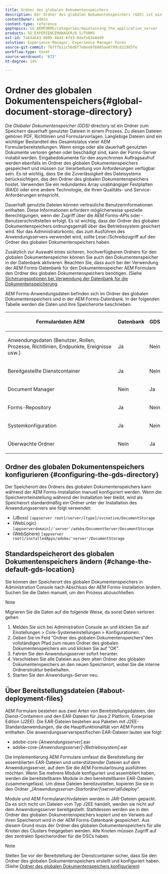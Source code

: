 ```yaml
---
title: Ordner des globalen Dokumentenspeichers
description: Der Ordner des globalen Dokumentenspeichers (GDS) ist ein Ordner zum Speichern dauerhaft genutzter Dateien in einem Prozess.
contentOwner: admin
content-type: reference
geptopics: SG_AEMFORMS/categories/maintaining_the_application_server
products: SG_EXPERIENCEMANAGER/6.5/FORMS
exl-id: 7a64a643-808b-4644-8fd3-0dafe83e8dd9
solution: Experience Manager, Experience Manager Forms
source-git-commit: 76fffb11c56dbf7ebee9f6805ae0799cd32985fe
workflow-type: tm+mt
source-wordcount: '672'
ht-degree: 14%

---
```


# Ordner des globalen Dokumentenspeichers{#global-document-storage-directory}

Die *Globaler Dokumentenspeicher (GDS)* directory ist ein Ordner zum Speichern dauerhaft genutzter Dateien in einem Prozess. Zu diesen Dateien gehören PDF, Richtlinien und Formularvorlagen. Langlebige Dateien sind ein wichtiger Bestandteil des Gesamtstatus vieler AEM Formularbereitstellungen. Wenn einige oder alle dauerhaft genutzten Dokumente verloren gehen oder beschädigt sind, kann der Forms-Server instabil werden. Eingabedokumente für den asynchronen Auftragsaufruf werden ebenfalls im Ordner des globalen Dokumentenspeichers gespeichert und müssen zur Verarbeitung von Anforderungen verfügbar sein. Es ist wichtig, dass Sie die Zuverlässigkeit des Dateisystems berücksichtigen, das den Ordner des globalen Dokumentenspeichers hostet. Verwenden Sie ein redundantes Array unabhängiger Festplatten (RAID) oder eine andere Technologie, die Ihren Qualitäts- und Service-Anforderungen entspricht.

Dauerhaft genutzte Dateien können vertrauliche Benutzerinformationen enthalten. Diese Informationen erfordern möglicherweise spezielle Berechtigungen, wenn der Zugriff über die AEM Forms-APIs oder -Benutzerschnittstellen erfolgt. Es ist wichtig, dass der Ordner des globalen Dokumentenspeichers ordnungsgemäß über das Betriebssystem gesichert wird. Nur das Administratorkonto, das zum Ausführen des Anwendungsservers verwendet wird, sollte Lese-/Schreibzugriff auf den Ordner des globalen Dokumentenspeichers haben.

Zusätzlich zur Auswahl eines sicheren, hochverfügbaren Ordners für den globalen Dokumentenspeicher können Sie auch den Dokumentenspeicher in der Datenbank aktivieren. Beachten Sie, dass auch bei der Verwendung der AEM Forms-Datenbank für den Dokumentenspeicher AEM Formulare den Ordner des globalen Dokumentenspeichers benötigen. (Siehe [Sicherungsoptionen bei Verwendung der Datenbank für die Dokumentenspeicherung](/help/forms/using/admin-help/files-back-recover.md#backup-options-when-database-is-used-for-document-storage).

AEM Forms-Anwendungsdaten befinden sich im Ordner des globalen Dokumentenspeichers und in der AEM Forms-Datenbank. In der folgenden Tabelle werden die Daten und ihre Speicherorte beschrieben.

<table>
 <thead>
  <tr>
   <th><p>Formulardaten AEM</p></th>
   <th><p>Datenbank</p></th>
   <th><p>GDS</p></th>
  </tr>
 </thead>
 <tbody>
  <tr>
   <td><p>Anwendungsdaten (Benutzer, Rollen, Prozesse, Richtlinien, Endpunkte, Ereignisse usw.)</p></td>
   <td><p>Ja</p></td>
   <td><p>Nein</p></td>
  </tr>
  <tr>
   <td><p>Bereitgestellte Dienstcontainer</p></td>
   <td><p>Ja</p></td>
   <td><p>Nein</p></td>
  </tr>
  <tr>
   <td><p>Document Manager </p></td>
   <td><p>Nein</p></td>
   <td><p>Ja</p></td>
  </tr>
  <tr>
   <td><p>Forms-Repository</p></td>
   <td><p>Ja</p></td>
   <td><p>Nein</p></td>
  </tr>
  <tr>
   <td><p>Systemkonfiguration</p></td>
   <td><p>Ja</p></td>
   <td><p>Nein</p></td>
  </tr>
  <tr>
   <td><p>Überwachte Ordner</p></td>
   <td><p>Nein</p></td>
   <td><p>Ja</p></td>
  </tr>
 </tbody>
</table>

## Ordner des globalen Dokumentenspeichers konfigurieren {#configuring-the-gds-directory}

Der Speicherort des Ordners des globalen Dokumentenspeichers kann während der AEM Forms-Installation manuell konfiguriert werden. Wenn die Speicherorteinstellung während der Installation leer bleibt, wird als Speicherort standardmäßig ein Ordner unter der Installation des Anwendungsservers wie folgt verwendet:

* (JBoss) `[appserver root]/server/[type]/svcnative/DocumentStorage`
* (WebLogic) `[appserverdomain]/'server'/adobe/DocumentServer/DocumentStorage`
* (WebSphere) `[appserver root]/installedApps/adobe/'server'/DocumentStorage`

## Standardspeicherort des globalen Dokumentenspeichers ändern {#change-the-default-gds-location}

Sie können den Speicherort des globalen Dokumentenspeichers in Administration Console nach Abschluss der AEM Forms-Installation ändern. Suchen Sie die Daten manuell, um den Prozess abzuschließen.

>[!NOTE]
>
>Migrieren Sie die Daten auf die folgende Weise, da sonst Daten verloren gehen.

1. Melden Sie sich bei Administration Console an und klicken Sie auf Einstellungen > Core-Systemeinstellungen > Konfigurationen.
1. Geben Sie im Feld &quot;Ordner des globalen Dokumentenspeichers&quot;den vollständigen Pfad zum neuen Ordner des globalen Dokumentenspeichers ein und klicken Sie auf &quot;OK&quot;.
1. Fahren Sie den Anwendungsserver sofort herunter.
1. Verschieben Sie alle Dateien aus dem alten Ordner des globalen Dokumentenspeichers an den neuen Speicherort, wobei Sie die interne Ordnerstruktur beibehalten.
1. Starten Sie den Anwendungs-Server neu.

## Über Bereitstellungsdateien {#about-deployment-files}

AEM Formulare bestehen aus zwei Arten von Bereitstellungsdateien, den Dienst-Containern und den EAR-Dateien für Java 2 Platform, Enterprise Edition (J2EE). Die EAR-Dateien bestehen aus Paketen mit J2EE-Standardanwendungen, die die Hauptfunktionalität von AEM Forms enthalten. Die anwendungsserverspezifischen EAR-Dateien lauten wie folgt:

* adobe-core-*[Anwendungsserver]*.ear
* adobe-core-*[Anwendungsserver]*-*[Betriebssystem]*.ear

Die Implementierung AEM Formulare umfasst die Bereitstellung der assemblierten EAR-Dateien und unterstützender Dateien auf dem Anwendungsserver, auf dem Sie die AEM Formularlösung ausführen möchten. Wenn Sie mehrere Module konfiguriert und assembliert haben, werden die bereitstellbaren Module in den bereitstellbaren EAR-Dateien zusammengefasst. Um diese Dateien bereitzustellen, kopieren Sie sie in den Ordner „*[Anwendungsserver-Startordner]*\server\all\deploy“.

Module und AEM Formulararchivdateien werden in JAR-Dateien gepackt. Da es sich nicht um Dateien vom Typ J2EE handelt, werden sie nicht auf dem Anwendungsserver bereitgestellt. Stattdessen werden sie in den Ordner des globalen Dokumentenspeichers kopiert und ein Verweis auf ihren Speicherort wird in der AEM Forms-Datenbank gespeichert. Aus diesem Grund muss der Ordner des globalen Dokumentenspeichers für alle Knoten des Clusters freigegeben werden. Alle Knoten müssen Zugriff auf den zentralen Speicherordner für die DSCs haben.

>[!NOTE]
>
>Stellen Sie vor der Bereitstellung der Dienstcontainer sicher, dass Sie den Ordner des globalen Dokumentenspeichers erstellt und konfiguriert haben. (Siehe [Ordner des globalen Dokumentenspeichers konfigurieren](global-document-storage-directory.md#configuring-the-gds-directory))
